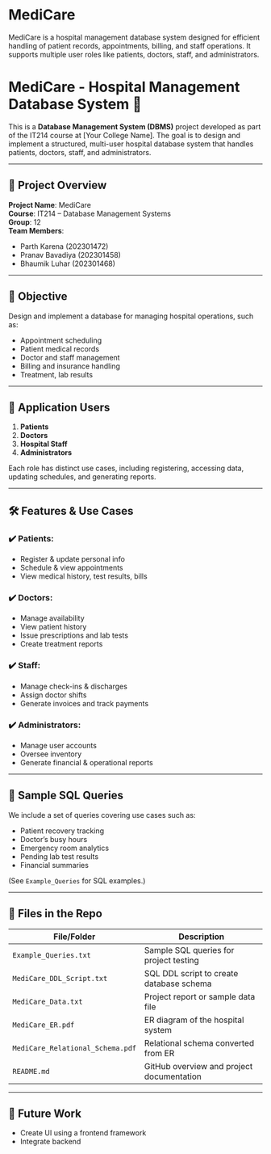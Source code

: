 # MediCare
MediCare is a hospital management database system designed for efficient handling of patient records, appointments, billing, and staff operations. It supports multiple user roles like patients, doctors, staff, and administrators.
# MediCare - Hospital Management Database System 🏥

This is a **Database Management System (DBMS)** project developed as part of the IT214 course at [Your College Name]. The goal is to design and implement a structured, multi-user hospital database system that handles patients, doctors, staff, and administrators.

---

## 📘 Project Overview

**Project Name**: MediCare  
**Course**: IT214 – Database Management Systems  
**Group**: 12  
**Team Members**:
- Parth Karena (202301472)
- Pranav Bavadiya (202301458)
- Bhaumik Luhar (202301468)

---

## 🎯 Objective

Design and implement a database for managing hospital operations, such as:

- Appointment scheduling
- Patient medical records
- Doctor and staff management
- Billing and insurance handling
- Treatment, lab results

---

## 👥 Application Users

1. **Patients**
2. **Doctors**
3. **Hospital Staff**
4. **Administrators**

Each role has distinct use cases, including registering, accessing data, updating schedules, and generating reports.

---

## 🛠 Features & Use Cases

### ✔️ Patients:
- Register & update personal info
- Schedule & view appointments
- View medical history, test results, bills

### ✔️ Doctors:
- Manage availability
- View patient history
- Issue prescriptions and lab tests
- Create treatment reports

### ✔️ Staff:
- Manage check-ins & discharges
- Assign doctor shifts
- Generate invoices and track payments

### ✔️ Administrators:
- Manage user accounts
- Oversee inventory
- Generate financial & operational reports

---

## 🧠 Sample SQL Queries

We include a set of queries covering use cases such as:
- Patient recovery tracking
- Doctor’s busy hours
- Emergency room analytics
- Pending lab test results
- Financial summaries

(See `Example_Queries` for SQL examples.)

---

## 📁 Files in the Repo

| File/Folder                        | Description                              |
|-----------------------------------|------------------------------------------|
| `Example_Queries.txt`             | Sample SQL queries for project testing   |
| `MediCare_DDL_Script.txt`         | SQL DDL script to create database schema |
| `MediCare_Data.txt`               | Project report or sample data file       |
| `MediCare_ER.pdf`                 | ER diagram of the hospital system        |
| `MediCare_Relational_Schema.pdf` | Relational schema converted from ER      |
| `README.md`                       | GitHub overview and project documentation|

---

## 📌 Future Work

- Create UI using a frontend framework
- Integrate backend 


